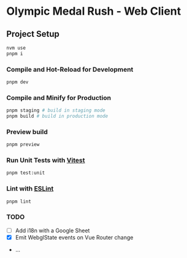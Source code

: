 # Olympic Medal Rush - Web Client

## Project Setup

```sh
nvm use
pnpm i
```

### Compile and Hot-Reload for Development

```sh
pnpm dev
```

### Compile and Minify for Production

``` bash
pnpm staging # build in staging mode
pnpm build # build in production mode
```

### Preview build

``` bash
pnpm preview
```

### Run Unit Tests with [Vitest](https://vitest.dev/)

```sh
pnpm test:unit
```

### Lint with [ESLint](https://eslint.org/)

```sh
pnpm lint
```

### TODO

- [ ] Add i18n with a Google Sheet
- [x] Emit WebglState events on Vue Router change
- ...
